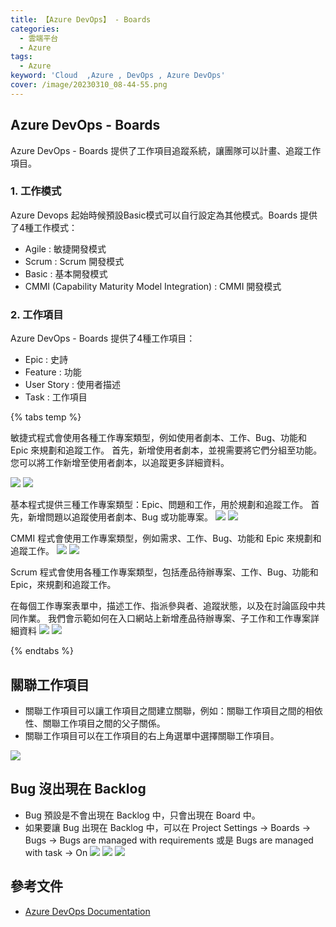 ```yaml
---
title: 【Azure DevOps】 - Boards 
categories: 
  - 雲端平台
  - Azure
tags: 
  - Azure
keyword: 'Cloud  ,Azure , DevOps , Azure DevOps'
cover: /image/20230310_08-44-55.png
---
```

## Azure DevOps - Boards
Azure DevOps - Boards 提供了工作項目追蹤系統，讓團隊可以計畫、追蹤工作項目。

### 1. 工作模式
Azure Devops 起始時候預設Basic模式可以自行設定為其他模式。Boards 提供了4種工作模式：
- Agile : 敏捷開發模式
- Scrum : Scrum 開發模式
- Basic : 基本開發模式
- CMMI (Capability Maturity Model Integration) : CMMI 開發模式

### 2. 工作項目
Azure DevOps - Boards 提供了4種工作項目：
- Epic : 史詩
- Feature : 功能
- User Story : 使用者描述
- Task : 工作項目

{% tabs temp %}
<!-- tab Agile 敏捷開發模式 -->
敏捷式程式會使用各種工作專案類型，例如使用者劇本、工作、Bug、功能和 Epic 來規劃和追蹤工作。 首先，新增使用者劇本，並視需要將它們分組至功能。 您可以將工作新增至使用者劇本，以追蹤更多詳細資料。

![](/image/20230810_20-57-19.png)
![](/image/20230810_20-57-34.png)
<!-- endtab -->

<!-- tab Basic 開發模式 -->
基本程式提供三種工作專案類型：Epic、問題和工作，用於規劃和追蹤工作。 首先，新增問題以追蹤使用者劇本、Bug 或功能專案。
![](/image/20230810_20-58-43.png)
![](/image/20230810_20-58-50.png)
<!-- endtab -->

<!-- tab CMMI 開發模式 -->
CMMI 程式會使用工作專案類型，例如需求、工作、Bug、功能和 Epic 來規劃和追蹤工作。
![](/image/20230810_20-59-39.png)
![](/image/20230810_20-59-43.png)
<!-- endtab -->


<!-- tab Scrum 開發模式 -->
Scrum 程式會使用各種工作專案類型，包括產品待辦專案、工作、Bug、功能和 Epic，來規劃和追蹤工作。

在每個工作專案表單中，描述工作、指派參與者、追蹤狀態，以及在討論區段中共同作業。 我們會示範如何在入口網站上新增產品待辦專案、子工作和工作專案詳細資料
![](/image/20230810_20-58-16.png)
![](/image/20230810_20-58-20.png)
<!-- endtab -->

{% endtabs %}

## 關聯工作項目
- 關聯工作項目可以讓工作項目之間建立關聯，例如：關聯工作項目之間的相依性、關聯工作項目之間的父子關係。
- 關聯工作項目可以在工作項目的右上角選單中選擇關聯工作項目。

![](/image/20230810_21-05-36.png)


## Bug 沒出現在 Backlog
- Bug 預設是不會出現在 Backlog 中，只會出現在 Board 中。 
- 如果要讓 Bug 出現在 Backlog 中，可以在 Project Settings -> Boards -> Bugs -> Bugs are managed with requirements  或是  Bugs are managed with task -> On
![](/image/20230810_21-11-07.png)
![](/image/20230810_21-13-05.png)
![](/image/20230810_21-11-48.png)


## 參考文件
- [Azure DevOps Documentation](https://docs.microsoft.com/en-us/azure/devops/?view=azure-devops)